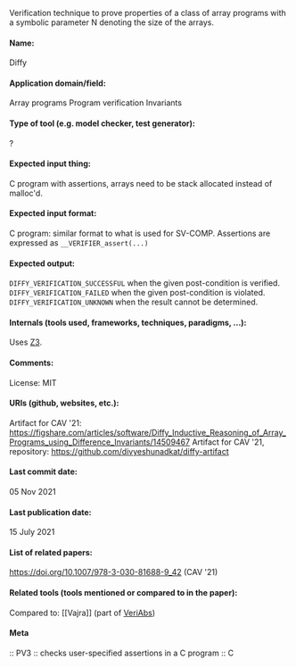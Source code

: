 Verification technique to prove properties of a class of array programs with a symbolic parameter N denoting the size of the arrays.

#### Name:
Diffy

#### Application domain/field:
Array programs
Program verification
Invariants

#### Type of tool (e.g. model checker, test generator):
?

#### Expected input thing:
C program with assertions, arrays need to be stack allocated instead of malloc'd.

#### Expected input format:
C program: similar format to what is used for SV-COMP. 
Assertions are expressed as `__VERIFIER_assert(...)`

#### Expected output:
`DIFFY_VERIFICATION_SUCCESSFUL` when the given post-condition is verified.
`DIFFY_VERIFICATION_FAILED` when the given post-condition is violated.
`DIFFY_VERIFICATION_UNKNOWN` when the result cannot be determined.

#### Internals (tools used, frameworks, techniques, paradigms, ...):
Uses [Z3](Solvers/SMT/Z3.md).

#### Comments:
License: MIT

#### URIs (github, websites, etc.):
Artifact for CAV '21: https://figshare.com/articles/software/Diffy_Inductive_Reasoning_of_Array_Programs_using_Difference_Invariants/14509467
Artifact for CAV '21, repository: https://github.com/divyeshunadkat/diffy-artifact

#### Last commit date:
05 Nov 2021

#### Last publication date:
15 July 2021

#### List of related papers:
https://doi.org/10.1007/978-3-030-81688-9_42 (CAV '21)

#### Related tools (tools mentioned or compared to in the paper):
Compared to: [[Vajra]] (part of [VeriAbs](VeriAbs.md))

#### Meta
:: PV3 :: checks user-specified assertions in a C program
:: C